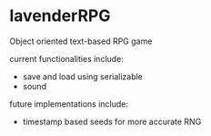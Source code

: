 # lavenderRPG
Object oriented text-based RPG game 

current functionalities include:
- save and load using serializable
- sound

future implementations include:

- timestamp based seeds for more accurate RNG


